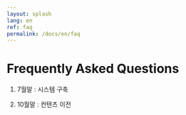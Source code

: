 ```yaml
---
layout: splash
lang: en
ref: faq
permalink: /docs/en/faq
---
```


# Frequently Asked Questions

1. 7월말 : 시스템 구축

2. 10월말 : 컨텐츠 이전
